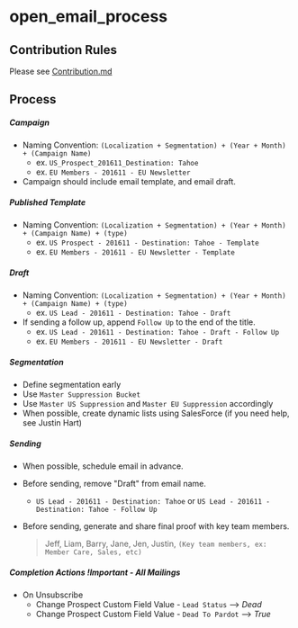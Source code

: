 # open_email_process

## Contribution Rules
Please see [Contribution.md](/CONTRIBUTING.md)

## Process

##### Campaign
- Naming Convention: `(Localization + Segmentation) + (Year + Month) + (Campaign Name)`
	- ex. `US_Prospect_201611_Destination: Tahoe`
	-  ex. `EU Members - 201611 - EU Newsletter`
- Campaign should include email template, and email draft.

##### Published Template
- Naming Convention: `(Localization + Segmentation) + (Year + Month) + (Campaign Name) + (type)`
	-  ex. `US Prospect - 201611 - Destination: Tahoe - Template`
	-  ex. `EU Members - 201611 - EU Newsletter - Template`

##### Draft
- Naming Convention: `(Localization + Segmentation) + (Year + Month) + (Campaign Name) + (type)`
	-  ex. `US Lead - 201611 - Destination: Tahoe - Draft`
- If sending a follow up, append `Follow Up` to the end of the title.
	-  ex. `US Lead - 201611 - Destination: Tahoe - Draft - Follow Up`
	-  ex. `EU Members - 201611 - EU Newsletter - Draft`

##### Segmentation
- Define segmentation early
- Use `Master Suppression Bucket`
- Use `Master US Suppression` and `Master EU Suppression` accordingly
- When possible, create dynamic lists using SalesForce (if you need help, see Justin Hart)

##### Sending
- When possible, schedule email in advance.
- Before sending, remove "Draft" from email name.
	- `US Lead - 201611 - Destination: Tahoe` or `US Lead - 201611 - Destination: Tahoe - Follow Up`
- Before sending, generate and share final proof with key team members.

	> Jeff, Liam, Barry, Jane, Jen, Justin, `(Key team members, ex: Member Care, Sales, etc) `

##### Completion Actions ***!Important - All Mailings***
- On Unsubscribe
	- Change Prospect Custom Field Value - `Lead Status` --> *Dead*
	- Change Prospect Custom Field Value - `Dead To Pardot` --> *True*
